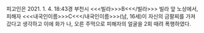 피고인은 2021. 1. 4. 18:43경 부천시 <<<빌라>>>B<<</빌라>>> 빌라 앞 노상에서, 피해자 <<<내국인이름>>>C<<</내국인이름>>>(남, 16세)이 자신의 금팔찌를 가져갔다고 생각하고 이에 화가 나, 오른 주먹으로 피해자의 얼굴을 2회 때려 폭행하였다.